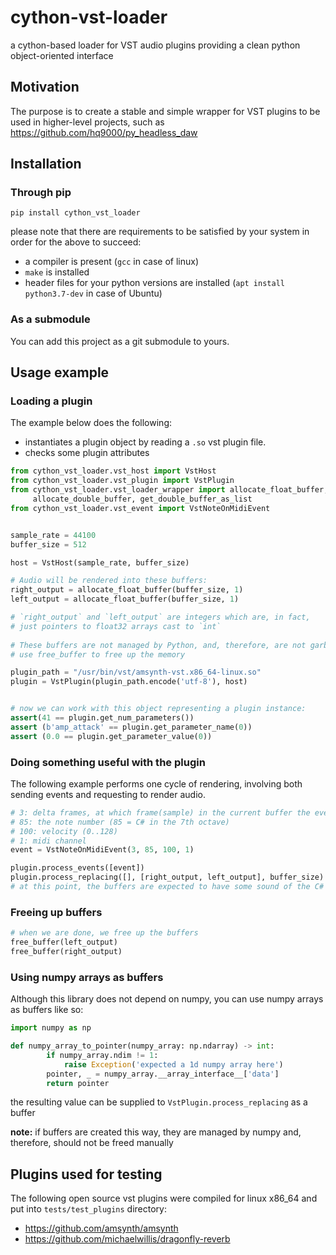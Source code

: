 # cython-vst-loader
a cython-based loader for VST audio plugins providing a clean python object-oriented interface

## Motivation
The purpose is to create a stable and simple wrapper for VST plugins to be used in higher-level projects, such as https://github.com/hq9000/py_headless_daw

## Installation

### Through pip
`pip install cython_vst_loader`

please note that there are requirements to be satisfied by your system in order for the above to succeed:

- a compiler is present (`gcc` in case of linux)
- `make` is installed 
- header files for your python versions are installed (`apt install python3.7-dev` in case of Ubuntu)

### As a submodule
You can add this project as a git submodule to yours.

## Usage example

### Loading a plugin
The example below does the following:

- instantiates a plugin object by reading a `.so` vst plugin file.
- checks some plugin attributes

```python
from cython_vst_loader.vst_host import VstHost
from cython_vst_loader.vst_plugin import VstPlugin
from cython_vst_loader.vst_loader_wrapper import allocate_float_buffer, get_float_buffer_as_list, free_buffer, \
     allocate_double_buffer, get_double_buffer_as_list
from cython_vst_loader.vst_event import VstNoteOnMidiEvent


sample_rate = 44100
buffer_size = 512

host = VstHost(sample_rate, buffer_size)

# Audio will be rendered into these buffers:
right_output = allocate_float_buffer(buffer_size, 1)
left_output = allocate_float_buffer(buffer_size, 1)

# `right_output` and `left_output` are integers which are, in fact, 
# just pointers to float32 arrays cast to `int`
 
# These buffers are not managed by Python, and, therefore, are not garbage collected.
# use free_buffer to free up the memory

plugin_path = "/usr/bin/vst/amsynth-vst.x86_64-linux.so"
plugin = VstPlugin(plugin_path.encode('utf-8'), host)


# now we can work with this object representing a plugin instance:
assert(41 == plugin.get_num_parameters())
assert (b'amp_attack' == plugin.get_parameter_name(0))
assert (0.0 == plugin.get_parameter_value(0))
```

### Doing something useful with the plugin

The following example performs one cycle of rendering, involving both sending events and requesting to render audio.
```python
# 3: delta frames, at which frame(sample) in the current buffer the event occurs
# 85: the note number (85 = C# in the 7th octave)
# 100: velocity (0..128)
# 1: midi channel
event = VstNoteOnMidiEvent(3, 85, 100, 1)

plugin.process_events([event])
plugin.process_replacing([], [right_output, left_output], buffer_size)
# at this point, the buffers are expected to have some sound of the C# playing
```

### Freeing up buffers

```python
# when we are done, we free up the buffers
free_buffer(left_output)
free_buffer(right_output)
```

### Using numpy arrays as buffers

Although this library does not depend on numpy, you can use numpy arrays as buffers like so:

```python
import numpy as np

def numpy_array_to_pointer(numpy_array: np.ndarray) -> int:
        if numpy_array.ndim != 1:
            raise Exception('expected a 1d numpy array here')
        pointer, _ = numpy_array.__array_interface__['data']
        return pointer
```

the resulting value can be supplied to `VstPlugin.process_replacing` as a buffer

**note:** if buffers are created this way, they are managed by numpy and, therefore,
should not be freed manually

## Plugins used for testing

The following open source vst plugins were compiled for linux x86_64 and put into `tests/test_plugins` directory:
- https://github.com/amsynth/amsynth
- https://github.com/michaelwillis/dragonfly-reverb

